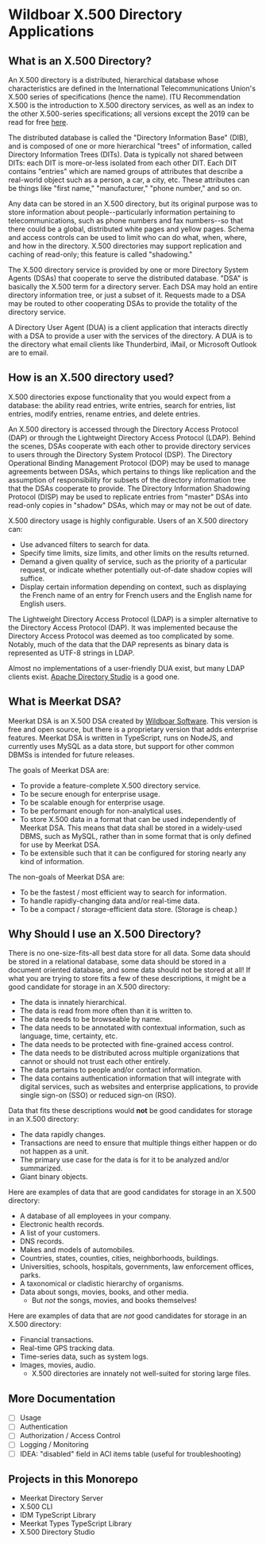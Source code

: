 # Wildboar X.500 Directory Applications

## What is an X.500 Directory?

An X.500 directory is a distributed, hierarchical database whose characteristics
are defined in the International Telecommunications Union's X.500 series of
specifications (hence the name). ITU Recommendation X.500 is the introduction
to X.500 directory services, as well as an index to the other X.500-series
specifications; all versions except the 2019 can be read for free
[here](https://www.itu.int/rec/T-REC-X.500/en).

The distributed database is called the "Directory Information Base" (DIB), and
is composed of one or more hierarchical "trees" of information, called
Directory Information Trees (DITs). Data is typically not shared between DITs:
each DIT is more-or-less isolated from each other DIT. Each DIT contains
"entries" which are named groups of attributes that describe a real-world object
such as a person, a car, a city, etc. These attributes can be things like
"first name," "manufacturer," "phone number," and so on.

Any data can be stored in an X.500 directory, but its original purpose was to
store information about people--particularly information pertaining to
telecommunications, such as phone numbers and fax numbers--so that there could
be a global, distributed white pages and yellow pages. Schema and access
controls can be used to limit who can do what, when, where, and how in the
directory. X.500 directories may support replication and caching of read-only;
this feature is called "shadowing."

The X.500 directory service is provided by one or more Directory System Agents
(DSAs) that cooperate to serve the distributed database. "DSA" is basically the
X.500 term for a directory server. Each DSA may hold an entire directory
information tree, or just a subset of it. Requests made to a DSA may be routed
to other cooperating DSAs to provide the totality of the directory service.

A Directory User Agent (DUA) is a client application that interacts directly
with a DSA to provide a user with the services of the directory. A DUA is to the
directory what email clients like Thunderbird, iMail, or Microsoft Outlook are
to email.

## How is an X.500 directory used?

X.500 directories expose functionality that you would expect from a database:
the ability read entries, write entries, search for entries, list entries,
modify entries, rename entries, and delete entries.

An X.500 directory is accessed through the Directory Access Protocol (DAP) or
through the Lightweight Directory Access Protocol (LDAP). Behind the scenes,
DSAs cooperate with each other to provide directory services to users through
the Directory System Protocol (DSP). The Directory Operational Binding
Management Protocol (DOP) may be used to manage agreements between DSAs, which
pertains to things like replication and the assumption of responsibility for
subsets of the directory information tree that the DSAs cooperate to provide.
The Directory Information Shadowing Protocol (DISP) may be used to replicate
entries from "master" DSAs into read-only copies in "shadow" DSAs, which may or
may not be out of date.

X.500 directory usage is highly configurable. Users of an X.500 directory can:

- Use advanced filters to search for data.
- Specify time limits, size limits, and other limits on the results returned.
- Demand a given quality of service, such as the priority of a particular
  request, or indicate whether potentially out-of-date shadow copies will
  suffice.
- Display certain information depending on context, such as
  displaying the French name of an entry for French users and the English name
  for English users.

The Lightweight Directory Access Protocol (LDAP) is a simpler alternative to the
Directory Access Protocol (DAP). It was implemented because the Directory Access
Protocol was deemed as too complicated by some. Notably, much of the data that
the DAP represents as binary data is represented as UTF-8 strings in LDAP.

Almost no implementations of a user-friendly DUA exist, but many LDAP clients
exist. [Apache Directory Studio](https://directory.apache.org/studio/) is a good
one.

## What is Meerkat DSA?

Meerkat DSA is an X.500 DSA created by
[Wildboar Software](https://wildboarsoftware.com/en). This version is free and
open source, but there is a proprietary version that adds enterprise features.
Meerkat DSA is written in TypeScript, runs on NodeJS, and currently uses MySQL
as a data store, but support for other common DBMSs is intended for future
releases.

The goals of Meerkat DSA are:

- To provide a feature-complete X.500 directory service.
- To be secure enough for enterprise usage.
- To be scalable enough for enterprise usage.
- To be performant enough for non-analytical uses.
- To store X.500 data in a format that can be used independently of Meerkat DSA.
  This means that data shall be stored in a widely-used DBMS, such as MySQL,
  rather than in some format that is only defined for use by Meerkat DSA.
- To be extensible such that it can be configured for storing nearly any kind of
  information.

The non-goals of Meerkat DSA are:

- To be the fastest / most efficient way to search for information.
- To handle rapidly-changing data and/or real-time data.
- To be a compact / storage-efficient data store. (Storage is cheap.)

## Why Should I use an X.500 Directory?

There is no one-size-fits-all best data store for all data. Some data should be
stored in a relational database, some data should be stored in a document
oriented database, and some data should not be stored at all! If what you are
trying to store fits a few of these descriptions, it might be a good candidate
for storage in an X.500 directory:

- The data is innately hierarchical.
- The data is read from more often than it is written to.
- The data needs to be browseable by name.
- The data needs to be annotated with contextual information, such as
  language, time, certainty, etc.
- The data needs to be protected with fine-grained access control.
- The data needs to be distributed across multiple organizations that cannot
  or should not trust each other entirely.
- The data pertains to people and/or contact information.
- The data contains authentication information that will integrate with
  digital services, such as websites and enterprise applications, to provide
  single sign-on (SSO) or reduced sign-on (RSO).

Data that fits these descriptions would **not** be good candidates for storage
in an X.500 directory:

- The data rapidly changes.
- Transactions are need to ensure that multiple things either happen or do not
  happen as a unit.
- The primary use case for the data is for it to be analyzed and/or summarized.
- Giant binary objects.

Here are examples of data that are good candidates for storage in an X.500
directory:

- A database of all employees in your company.
- Electronic health records.
- A list of your customers.
- DNS records.
- Makes and models of automobiles.
- Countries, states, counties, cities, neighborhoods, buildings.
- Universities, schools, hospitals, governments, law enforcement
  offices, parks.
- A taxonomical or cladistic hierarchy of organisms.
- Data about songs, movies, books, and other media.
  - But _not_ the songs, movies, and books themselves!

Here are examples of data that are _not_ good candidates for storage in an X.500
directory:

- Financial transactions.
- Real-time GPS tracking data.
- Time-series data, such as system logs.
- Images, movies, audio.
  - X.500 directories are innately not well-suited for storing large files.

## More Documentation

- [ ] Usage
- [ ] Authentication
- [ ] Authorization / Access Control
- [ ] Logging / Monitoring
- [ ] IDEA: "disabled" field in ACI items table (useful for troubleshooting)

## Projects in this Monorepo

- Meerkat Directory Server
- X.500 CLI
- IDM TypeScript Library
- Meerkat Types TypeScript Library
- X.500 Directory Studio
